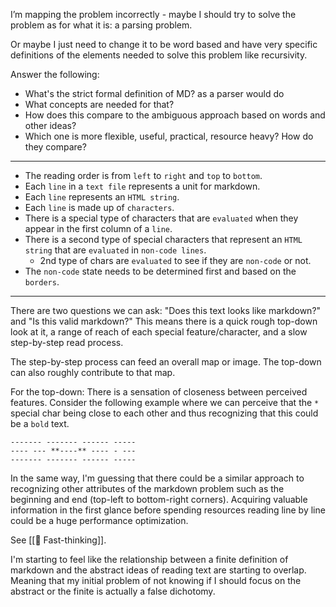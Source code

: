 I’m mapping the problem incorrectly - maybe I should try to solve the problem as for what it is: a parsing problem.

Or maybe I just need to change it to be word based and have very specific definitions of the elements needed to solve this problem like recursivity.

Answer the following:
* What's the strict formal definition of MD? as a parser would do
* What concepts are needed for that?
* How does this compare to the ambiguous approach based on words and other ideas?
* Which one is more flexible, useful, practical, resource heavy? How do they compare?

---

* The reading order is from `left` to `right` and `top` to `bottom`.
* Each `line` in a `text file` represents a unit for markdown.
* Each `line` represents an `HTML string`.
* Each `line` is made up of `characters`.
* There is a special type of characters that are `evaluated` when they appear in the first column of a `line`.
* There is a second type of special characters that represent an `HTML string` that are `evaluated` in `non-code lines`.
	* 2nd type of chars are `evaluated` to see if they are `non-code` or not.
* The `non-code` state needs to be determined first and based on the `borders`.

---

There are two questions we can ask: "Does this text looks like markdown?" and "Is this valid markdown?" This means there is a quick rough top-down look at it, a range of reach of each special feature/character, and a slow step-by-step read process.

The step-by-step process can feed an overall map or image. The top-down can also roughly contribute to that map.

For the top-down:
There is a sensation of closeness between perceived features. Consider the following example where we can perceive that the `*` special char being close to each other and thus recognizing that this could be a `bold` text.

```
------- ------- ------ -----
---- --- **----** ---- - ---
------- ------- ------ -----
```

In the same way, I'm guessing that there could be a similar approach to recognizing other attributes of the markdown problem such as the beginning and end (top-left to bottom-right corners). Acquiring valuable information in the first glance before spending resources reading line by line could be a huge performance optimization.

See [[🔩 Fast-thinking]].

I'm starting to feel like the relationship between a finite definition of markdown and the abstract ideas of reading text are starting to overlap. Meaning that my initial problem of not knowing if I should focus on the abstract or the finite is actually a false dichotomy.